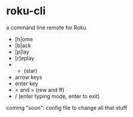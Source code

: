 # roku-cli
a command line remote for Roku

- [h]ome
- [b]ack
- [p]lay
- [r]eplay
- * (star)
- arrow keys
- enter key
- < and > (rew and ff)
- / (enter typing mode, enter to exit)

coming "soon": config file to change all that stuff
